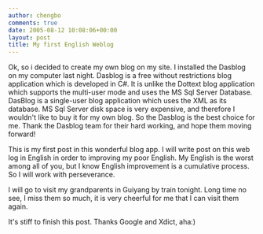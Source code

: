```yaml
---
author: chengbo
comments: true
date: 2005-08-12 10:08:06+00:00
layout: post
title: My first English Weblog
---
```


Ok, so i decided to create my own blog on my site. I installed the Dasblog on my computer last night. Dasblog is a free without restrictions blog application which is developed in C#. It is unlike the Dottext blog application which supports the multi-user mode and uses the MS Sql Server Database. DasBlog is a single-user blog application which uses the XML as its database. MS Sql Server disk space is very expensive, and therefore I wouldn't like to buy it for my own blog. So the Dasblog is the best choice for me. Thank the Dasblog team for their hard working, and hope them moving forward!

This is my first post in this wonderful blog app. I will write post on this web log in English in order to improving my poor English. My English is the worst among all of you, but I know English improvement is a cumulative process. So I will work with perseverance.

I will go to visit my grandparents in Guiyang by train tonight. Long time no see, I miss them so much, it is very cheerful for me that I can visit them again.

It's stiff to finish this post. Thanks Google and Xdict, aha:)        
